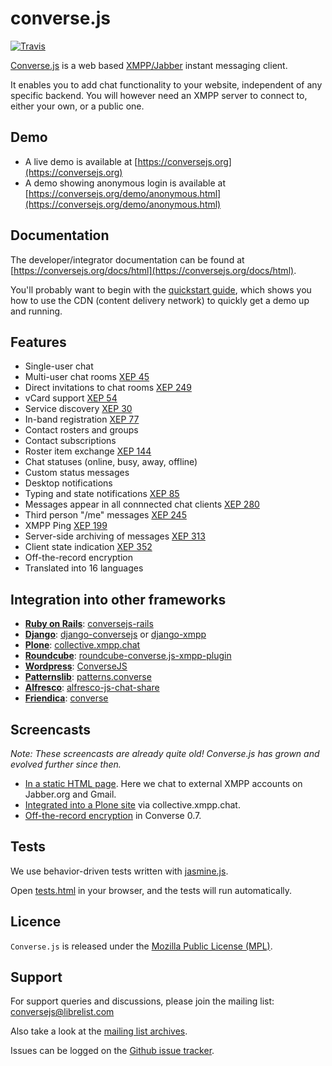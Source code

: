 # converse.js

[![Travis](https://api.travis-ci.org/jcbrand/converse.js.png?branch=master)](https://travis-ci.org/jcbrand/converse.js)

[Converse.js](https://conversejs.org) is a web based [XMPP/Jabber](http://xmpp.org) instant messaging client.

It enables you to add chat functionality to your website, independent of
any specific backend. You will however need an XMPP server to connect
to, either your own, or a public one.

## Demo

- A live demo is available at [https://conversejs.org](https://conversejs.org)
- A demo showing anonymous login is available at [https://conversejs.org/demo/anonymous.html](https://conversejs.org/demo/anonymous.html)

## Documentation

The developer/integrator documentation can be found at [https://conversejs.org/docs/html](https://conversejs.org/docs/html).

You'll probably want to begin with the [quickstart guide](https://conversejs.org/docs/html/quickstart.html),
which shows you how to use the CDN (content delivery network) to quickly get a demo up and running.

## Features

-   Single-user chat
-   Multi-user chat rooms [XEP 45](http://xmpp.org/extensions/xep-0045.html)
-   Direct invitations to chat rooms [XEP 249](http://xmpp.org/extensions/xep-0249.html)
-   vCard support [XEP 54](http://xmpp.org/extensions/xep-0054.html)
-   Service discovery [XEP 30](http://xmpp.org/extensions/xep-0030.html)
-   In-band registration [XEP 77](http://xmpp.org/extensions/xep-0077.html)
-   Contact rosters and groups
-   Contact subscriptions
-   Roster item exchange [XEP 144](http://xmpp.org/extensions/tmp/xep-0144-1.1.html)
-   Chat statuses (online, busy, away, offline)
-   Custom status messages
-   Desktop notifications
-   Typing and state notifications [XEP 85](http://xmpp.org/extensions/xep-0085.html)
-   Messages appear in all connnected chat clients [XEP 280](http://xmpp.org/extensions/xep-0280.html)
-   Third person "/me" messages [XEP 245](http://xmpp.org/extensions/xep-0245.html)
-   XMPP Ping [XEP 199](http://xmpp.org/extensions/xep-0199.html)
-   Server-side archiving of messages [XEP 313](http://xmpp.org/extensions/xep-0313.html)
-   Client state indication [XEP 352](http://xmpp.org/extensions/xep-0352.html)
-   Off-the-record encryption
-   Translated into 16 languages

## Integration into other frameworks

-   **[Ruby on Rails](http://rubyonrails.org)**: [conversejs-rails](https://github.com/mikemarsian/conversejs-rails)
-   **[Django](http://www.djangoproject.com)**: [django-conversejs](https://pypi.python.org/pypi/django-conversejs) or [django-xmpp](https://github.com/fpytloun/django-xmpp)
-   **[Plone](http://plone.com)**: [collective.xmpp.chat](http://github.com/collective/collective.xmpp.chat)
-   **[Roundcube](http://roundcube.net)**: [roundcube-converse.js-xmpp-plugin](https://github.com/priyadi/roundcube-converse.js-xmpp-plugin)
-   **[Wordpress](http://wordpress.org)**: [ConverseJS](http://wordpress.org/plugins/conversejs)
-   **[Patternslib](http://patternslib.com)**: [patterns.converse](https://github.com/jcbrand/patterns.converse)
-   **[Alfresco](http://www.alfresco.com)**: [alfresco-js-chat-share](https://github.com/keensoft/alfresco-js-chat-share)
-   **[Friendica](http://friendica.com)**: [converse](https://github.com/friendica/friendica-addons/tree/master/xmpp/converse)

## Screencasts

*Note: These screencasts are already quite old! Converse.js has grown and evolved further since then.*

-   [In a static HTML page](http://opkode.com/media/blog/2013/04/02/converse.js-xmpp-instant-messaging-with-javascript).
    Here we chat to external XMPP accounts on Jabber.org and Gmail.
-   [Integrated into a Plone site](http://opkode.com/media/blog/instant-messaging-for-plone-with-javascript-and-xmpp)
    via collective.xmpp.chat.
-   [Off-the-record encryption](https://opkode.com/media/blog/2013/11/11/conversejs-otr-support)
    in Converse 0.7.

## Tests

We use behavior-driven tests written with [jasmine.js](http://pivotal.github.io/jasmine).

Open [tests.html](https://github.com/jcbrand/converse.js/blob/master/tests.html) in your browser, and the tests will run automatically.

## Licence

`Converse.js` is released under the [Mozilla Public License (MPL)](https://www.mozilla.org/MPL/2.0/index.txt).

## Support

For support queries and discussions, please join the mailing list: <conversejs@librelist.com>

Also take a look at the [mailing list archives](http://librelist.com/browser/conversejs).

Issues can be logged on the [Github issue tracker](https://github.com/jcbrand/converse.js/issues).
